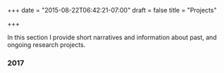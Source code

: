+++
date = "2015-08-22T06:42:21-07:00"
draft = false
title = "Projects"

+++

In this section I provide short narratives and information about past, and ongoing research projects. 

### 2017

